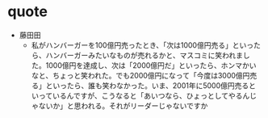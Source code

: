 # quote

- 藤田田
    - 私がハンバーガーを100億円売ったとき、「次は1000億円売る」といったら、ハンバーガーみたいなものが売れるかと、マスコミに笑われました。1000億円を達成し、次は「2000億円だ」といったら、ホンマかいなと、ちょっと笑われた。でも2000億円になって「今度は3000億円売る」といったら、誰も笑わなかった。いま、2001年に5000億円売るといっているんですが、こうなると「あいつなら、ひょっとしてやるんじゃないか」と思われる。それがリーダーじゃないですか